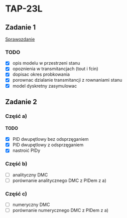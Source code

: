 # TAP-23L

## Zadanie 1

[Sprawozdanie](https://www.overleaf.com/read/cdhzszwgnfqz)

### TODO
- [x] opis modelu w przestrzeni stanu
- [x] opoznienia w transmitancjach (tout i fcin)
- [x] dopisac okres probkowania
- [x] porownac dzialanie transmitancji z rownaniami stanu
- [x] model dyskretny zasymulowac

## Zadanie 2

### Część a)

#### TODO
- [x] PID dwupętlowy bez odsprzęganiem
- [x] PID dwupętlowy z odsprzęganiem
- [x] nastroić PIDy

### Część b)
- [ ] analityczny DMC
- [ ] porównanie analitycznego DMC z PIDem z a)

### Część c)
- [ ] numeryczny DMC
- [ ] porównanie numerycznego DMC z PIDem z a)
